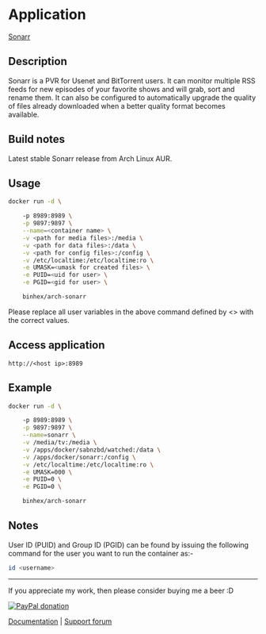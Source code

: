 # Application

[Sonarr](https://sonarr.tv/)

## Description

Sonarr is a PVR for Usenet and BitTorrent users. It can monitor multiple RSS
feeds for new episodes of your favorite shows and will grab, sort and rename
them. It can also be configured to automatically upgrade the quality of files
already downloaded when a better quality format becomes available.

## Build notes

Latest stable Sonarr release from Arch Linux AUR.

## Usage

```bash
docker run -d \

    -p 8989:8989 \
    -p 9897:9897 \
    --name=<container name> \
    -v <path for media files>:/media \
    -v <path for data files>:/data \
    -v <path for config files>:/config \
    -v /etc/localtime:/etc/localtime:ro \
    -e UMASK=<umask for created files> \
    -e PUID=<uid for user> \
    -e PGID=<gid for user> \

    binhex/arch-sonarr

```

Please replace all user variables in the above command defined by <> with the
correct values.

## Access application

`http://<host ip>:8989`

## Example

```bash
docker run -d \

    -p 8989:8989 \
    -p 9897:9897 \
    --name=sonarr \
    -v /media/tv:/media \
    -v /apps/docker/sabnzbd/watched:/data \
    -v /apps/docker/sonarr:/config \
    -v /etc/localtime:/etc/localtime:ro \
    -e UMASK=000 \
    -e PUID=0 \
    -e PGID=0 \

    binhex/arch-sonarr

```

## Notes

User ID (PUID) and Group ID (PGID) can be found by issuing the following command
for the user you want to run the container as:-

```bash
id <username>

```

___
If you appreciate my work, then please consider buying me a beer  :D

[![PayPal donation](https://www.paypal.com/en_US/i/btn/btn_donate_SM.gif)](https://www.paypal.com/cgi-bin/webscr?cmd=_s-xclick&hosted_button_id=MM5E27UX6AUU4)

[Documentation](https://github.com/binhex/documentation) | [Support forum](http://forums.unraid.net/index.php?topic=45848.0)
